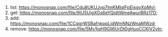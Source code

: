 1. list: https://monosnap.com/file/Cdu8UKUJvp7ImKMIqlFpEisgyXpMyI;
2. get: https://monosnap.com/file/9jU5UigXGs6eYQjdtWmeAwurBRz17D;
3. add: https://monosnap.com/file/1CCqgrWSBafnkppLjdWmNNzWnaMWzd;
4. remove: https://monosnap.com/file/5My1jqH9Gll6UrDt0gHuoCCKlV2yln;
